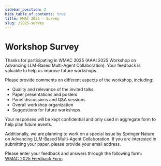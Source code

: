 ```yaml
---
sidebar_position: 2
hide_table_of_contents: true
title: WMAC 2025 - Survey
slug: /2025-survey
---
```


# Workshop Survey

Thanks for participating in WMAC 2025 (AAAI 2025 Workshop on Advancing LLM-Based Multi-Agent Collaboration). Your feedback is valuable to help us improve future workshops. 

Please provide comments on different aspects of the workshop, including:

- Quality and relevance of the invited talks
- Paper presentations and posters
- Panel discussions and Q&A sessions  
- Overall workshop organization
- Suggestions for future workshops

Your responses will be kept confidential and only used in aggregate form to help plan future events.

Additionally, we are planning to work on a special issue by Springer Nature on Advancing LLM-Based Multi-Agent Collaboration. If you are interested in submitting your paper, please provide your email address.

Please enter your feedback and answers through the following form:  
[WMAC 2025 Feedback Form](https://forms.gle/kVLDBDjixnCVV7iCA)
